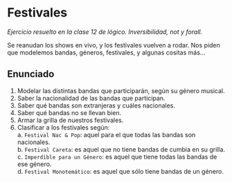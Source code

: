 # Festivales
_Ejercicio resuelto en la clase 12 de lógico. Inversibilidad, not y forall._

Se reanudan los shows en vivo, y los festivales vuelven a rodar.
Nos piden que modelemos bandas, géneros, festivales, y algunas cositas más…

## Enunciado

1. Modelar las distintas bandas que participarán, según su género musical.
2. Saber la nacionalidad de las bandas que participan.
3. Saber qué bandas son extranjeras y cuáles nacionales.
4. Saber qué bandas no se llevan bien.
5. Armar la grilla de nuestros festivales.
6. Clasificar a los festivales según:  
  a. `Festival Nac & Pop`: aquel para el que todas las bandas son nacionales.  
  b. `Festival Careta`: es aquel que no tiene bandas de cumbia en su grilla.  
  c. `Imperdible para un Género`: es aquel que tiene todas las bandas de ese género.  
  d. `Festival Monotemático`: es aquel que sólo tiene bandas de un género.


